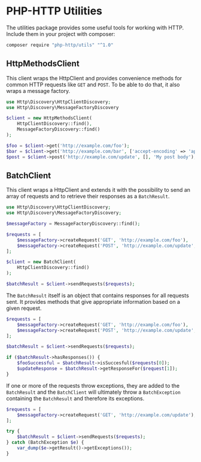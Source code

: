 # PHP-HTTP Utilities

The utilities package provides some useful tools for working with HTTP. Include them in your project with composer:

``` bash
composer require "php-http/utils" "^1.0"
```

## HttpMethodsClient

This client wraps the HttpClient and provides convenience methods for common HTTP requests like `GET` and `POST`. To be able to do that, it also wraps a message factory.

``` php
use Http\Discovery\HttpClientDiscovery;
use Http\Discovery\MessageFactoryDiscovery

$client = new HttpMethodsClient(
    HttpClientDiscovery::find(),
    MessageFactoryDiscovery::find()
);

$foo = $client->get('http://example.com/foo');
$bar = $client->get('http://example.com/bar', ['accept-encoding' => 'application/json']);
$post = $client->post('http://example.com/update', [], 'My post body');
```

## BatchClient

This client wraps a HttpClient and extends it with the possibility to send an array of requests and to retrieve their responses as a `BatchResult`.

``` php
use Http\Discovery\HttpClientDiscovery;
use Http\Discovery\MessageFactoryDiscovery;

$messageFactory = MessageFactoryDiscovery::find();

$requests = [
    $messageFactory->createRequest('GET', 'http://example.com/foo'),
    $messageFactory->createRequest('POST', 'http://example.com/update', [], 'My post body'),
];

$client = new BatchClient(
    HttpClientDiscovery::find()
);

$batchResult = $client->sendRequests($requests);
```

The `BatchResult` itself is an object that contains responses for all requests sent. It provides methods that give appropriate information based on a given request.

``` php
$requests = [
    $messageFactory->createRequest('GET', 'http://example.com/foo'),
    $messageFactory->createRequest('POST', 'http://example.com/update', [], 'My post body'),
];

$batchResult = $client->sendRequests($requests);

if ($batchResult->hasResponses()) {
    $fooSuccessful = $batchResult->isSuccesful($requests[0]);
    $updateResponse = $batchResult->getResponseFor($request[1]);
}
```

If one or more of the requests throw exceptions, they are added to the `BatchResult` and the `BatchClient` will ultimately throw a `BatchException` containing the `BatchResult` and therefore its exceptions.

``` php
$requests = [
    $messageFactory->createRequest('GET', 'http://example.com/update'),
];

try {
    $batchResult = $client->sendRequests($requests);
} catch (BatchException $e) {
    var_dump($e->getResult()->getExceptions());
}
```
